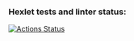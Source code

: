 ### Hexlet tests and linter status:
[![Actions Status](https://github.com/Cross-sama/frontend-project-46/actions/workflows/hexlet-check.yml/badge.svg)](https://github.com/Cross-sama/frontend-project-46/actions)